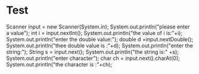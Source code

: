 # Test
Scanner input = new Scanner(System.in);
		System.out.println("please enter a value");
		int i = input.nextInt();
		System.out.println("the value of i is:"+i);
		System.out.println("enter the double value:");
		double d =input.nextDouble();
		System.out.println("thee double value is :"+d);
		System.out.println("enter the string:");
		String s = input.next();
		System.out.println("the string is:" +s);
		System.out.println("enter character");
		char ch = input.next().charAt(0);
		System.out.println("the character is :"+ch);
